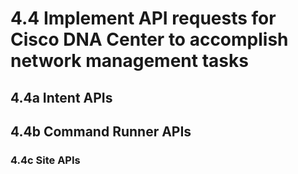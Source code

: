 # 4.4 Implement API requests for Cisco DNA Center to accomplish network management tasks

## 4.4a Intent APIs



## 4.4b Command Runner APIs



### 4.4c Site APIs
